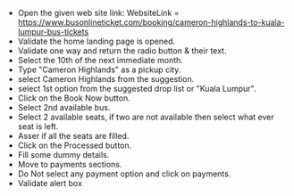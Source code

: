 - Open the given web site link:
    WebsiteLink = https://www.busonlineticket.com/booking/cameron-highlands-to-kuala-lumpur-bus-tickets
- Validate the home landing page is opened.
- Validate one way and return the radio button & their text.
- Select the 10th of the next immediate month.
- Type "Cameron Highlands" as a pickup city.
- select Cameron Highlands from the suggestion.
- select 1st option from the suggested drop list or "Kuala Lumpur".
- Click on the Book Now button.
- Select 2nd available bus.
- Select 2 available seats, if two are not available then select what ever seat is left.
- Asser if all the seats are filled.
- Click on the Processed button.
- Fill some dummy details.
- Move to payments sections.
- Do Not select any payment option and click on payments.
- Validate alert box
